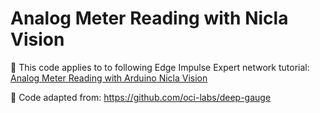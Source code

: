 # Analog Meter Reading with Nicla Vision

📝 This code applies to to following Edge Impulse Expert network tutorial: 
[Analog Meter Reading with Arduino Nicla Vision](https://docs.edgeimpulse.com/experts/analog-meter-reading-with-nicla-vision)

📌 Code adapted from: https://github.com/oci-labs/deep-gauge
